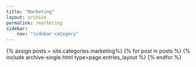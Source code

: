 ```yaml
---
title: "Marketing"
layout: archive
permalink: /marketing
sidebar:
    nav: "sidebar-category"
---
```


{% assign posts = site.categories.marketing%}
{% for post in posts %} {% include archive-single.html type=page.entries_layout %} {% endfor %}
